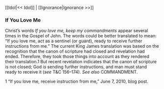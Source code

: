 [[Idol|<< Idol]]  |  [[Ignorance|Ignorance >>]]

### If You Love Me
Christ’s words *If you love me, keep my commandments* appear several times in the Gospel of John. The words could be better translated to mean: “If you love me, act as a sentinel (or guard), ready to receive further instructions from me.” The current King James translation was based on the recognition that the canon of scripture had closed and revelation had ended. Therefore, they took those things into account as they rendered their translation.1 But recent revelation indicates that the canon of scripture is not closed; God *is* sending further instructions, and man must stand ready to receive it (*see* T&C 156–174). *See also* COMMANDMENT.



1 “If you love me, receive instruction from me,” June 7, 2010, blog post.